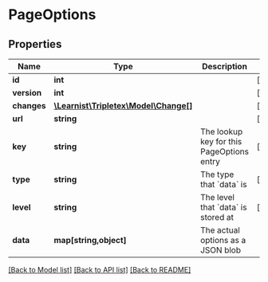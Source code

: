 # PageOptions

## Properties
Name | Type | Description | Notes
------------ | ------------- | ------------- | -------------
**id** | **int** |  | [optional] 
**version** | **int** |  | [optional] 
**changes** | [**\Learnist\Tripletex\Model\Change[]**](Change.md) |  | [optional] 
**url** | **string** |  | [optional] 
**key** | **string** | The lookup key for this PageOptions entry | [optional] 
**type** | **string** | The type that &#x60;data&#x60; is | [optional] 
**level** | **string** | The level that &#x60;data&#x60; is stored at | [optional] 
**data** | **map[string,object]** | The actual options as a JSON blob | 

[[Back to Model list]](../../README.md#documentation-for-models) [[Back to API list]](../../README.md#documentation-for-api-endpoints) [[Back to README]](../../README.md)


